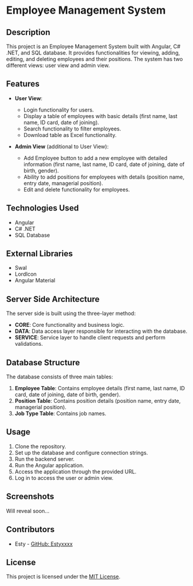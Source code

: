# Employee Management System

## Description

This project is an Employee Management System built with Angular, C# .NET, and SQL database. It provides functionalities for viewing, adding, editing, and deleting employees and their positions. The system has two different views: user view and admin view.

## Features

- **User View**:
  - Login functionality for users.
  - Display a table of employees with basic details (first name, last name, ID card, date of joining).
  - Search functionality to filter employees.
  - Download table as Excel functionality.

- **Admin View** (additional to User View):
  - Add Employee button to add a new employee with detailed information (first name, last name, ID card, date of joining, date of birth, gender).
  - Ability to add positions for employees with details (position name, entry date, managerial position).
  - Edit and delete functionality for employees.

## Technologies Used

- Angular
- C# .NET
- SQL Database

## External Libraries

- Swal
- LordIcon
- Angular Material

## Server Side Architecture

The server side is built using the three-layer method:
- **CORE**: Core functionality and business logic.
- **DATA**: Data access layer responsible for interacting with the database.
- **SERVICE**: Service layer to handle client requests and perform validations.

## Database Structure

The database consists of three main tables:
1. **Employee Table**: Contains employee details (first name, last name, ID card, date of joining, date of birth, gender).
2. **Position Table**: Contains position details (position name, entry date, managerial position).
3. **Job Type Table**: Contains job names.

## Usage

1. Clone the repository.
2. Set up the database and configure connection strings.
3. Run the backend server.
4. Run the Angular application.
5. Access the application through the provided URL.
6. Log in to access the user or admin view.

## Screenshots

<!--![Login Screen](login.png)
![User View](user_view.png)
![Admin View](admin_view.png)-->
Will reveal soon...

## Contributors

- Esty - [GitHub: Estyxxxx](https://github.com/Estyxxxx)

## License

This project is licensed under the [MIT License](LICENSE).

